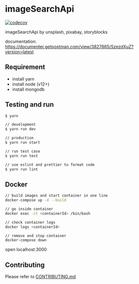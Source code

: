 # imageSearchApi

[![codecov](https://codecov.io/gh/yeukfei02/imageSearchApi/branch/master/graph/badge.svg)](https://codecov.io/gh/yeukfei02/imageSearchApi)

imageSearchApi by unsplash, pixabay, storyblocks

documentation: <https://documenter.getpostman.com/view/3827865/SzezdXuZ?version=latest>

## Requirement

- install yarn
- install node (v12+)
- install mongodb

## Testing and run

```zsh
$ yarn

// development
$ yarn run dev

// production
$ yarn run start

// run test case
$ yarn run test

// use eslint and prettier to format code
$ yarn run lint
```

## Docker

```zsh
// build images and start container in one line
docker-compose up -d --build

// go inside container
docker exec -it <containerId> /bin/bash

// check container logs
docker logs <containerId>

// remove and stop container
docker-compose down
```

open localhost:3000

## Contributing

Please refer to [CONTRIBUTING.md](https://github.com/yeukfei02/imageSearchApi/blob/master/CONTRIBUTING.md)
